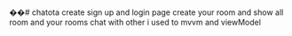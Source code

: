 ��#   c h a t o t a 
create sign up and login page 
create your room and show all room and your rooms
chat with other 
i used to mvvm and viewModel 

 
